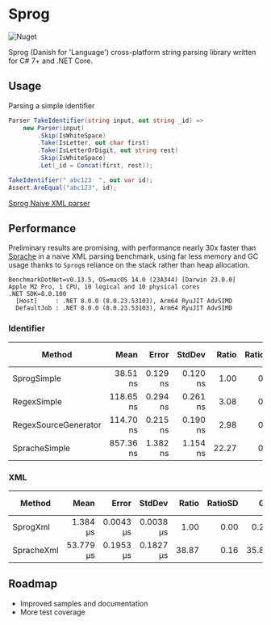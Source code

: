 # Sprog
![Nuget](https://img.shields.io/nuget/v/wivuu.sprog.svg)

Sprog (Danish for 'Language') cross-platform string parsing library written for C# 7+ and .NET Core.

## Usage

Parsing a simple identifier

```C#
Parser TakeIdentifier(string input, out string _id) =>
    new Parser(input)
        .Skip(IsWhiteSpace)
        .Take(IsLetter, out char first)
        .Take(IsLetterOrDigit, out string rest)
        .Skip(IsWhiteSpace)
        .Let(_id = Concat(first, rest));

TakeIdentifier(" abc123  ", out var id);
Assert.AreEqual("abc123", id);
```

[Sprog Naive XML parser](./Tests/TestXml.cs)

## Performance
Preliminary results are promising, with performance nearly 30x faster than [Sprache](https://github.com/sprache/Sprache/) in a naive XML parsing benchmark, using far less memory and GC usage thanks to `Sprog`s reliance on the stack rather than heap allocation.

```
BenchmarkDotNet=v0.13.5, OS=macOS 14.0 (23A344) [Darwin 23.0.0]
Apple M2 Pro, 1 CPU, 10 logical and 10 physical cores
.NET SDK=8.0.100
  [Host]     : .NET 8.0.0 (8.0.23.53103), Arm64 RyuJIT AdvSIMD
  DefaultJob : .NET 8.0.0 (8.0.23.53103), Arm64 RyuJIT AdvSIMD
```

### Identifier

|               Method |        Mean |     Error |    StdDev | Ratio | RatioSD |   Gen0 |   Gen1 | Allocated | Alloc Ratio |
|--------------------- |------------:|----------:|----------:|------:|--------:|-------:|-------:|----------:|------------:|
| SprogSimple          |  38.51 ns | 0.129 ns | 0.120 ns |  1.00 |    0.00 | 0.0048 |      - |      40 B |        1.00 |
| RegexSimple          | 118.65 ns | 0.294 ns | 0.261 ns |  3.08 |    0.01 | 0.0505 |      - |     424 B |       10.60 |
| RegexSourceGenerator | 114.70 ns | 0.215 ns | 0.190 ns |  2.98 |    0.01 | 0.0507 |      - |     424 B |       10.60 |
| SpracheSimple        | 857.36 ns | 1.382 ns | 1.154 ns | 22.27 |    0.08 | 0.6866 | 0.0019 |    5744 B |      143.60 |


### XML

|     Method |       Mean |     Error |    StdDev | Ratio | RatioSD |    Gen0 |   Gen1 | Allocated | Alloc Ratio |
|----------- |-----------:|----------:|----------:|------:|--------:|--------:|-------:|----------:|------------:|
| SprogXml   |  1.384 μs | 0.0043 μs | 0.0038 μs |  1.00 |    0.00 |  0.2804 |      - |    2.3 KB |        1.00 |
| SpracheXml | 53.779 μs | 0.1953 μs | 0.1827 μs | 38.87 |    0.16 | 35.8887 | 1.1597 | 293.15 KB |      127.20 |



## Roadmap
- Improved samples and documentation
- More test coverage
